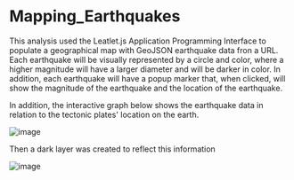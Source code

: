 # Mapping_Earthquakes

This analysis used the Leatlet.js Application Programming Interface to populate a geographical map with GeoJSON earthquake data fron a URL. Each earthquake will be visually represented by a circle and color, where a higher magnitude will have a larger diameter and will be darker in color. In addition, each earthquake will have a popup marker that, when clicked, will show the magnitude of the earthquake and the location of the earthquake.

In addition, the interactive graph below shows the earthquake data in relation to the tectonic plates' location on the earth.

![image](https://user-images.githubusercontent.com/114631804/222344870-85231bb1-34ae-4e44-bfdf-93b66877dcb1.png)

Then a dark layer was created to reflect this information

![image](https://user-images.githubusercontent.com/114631804/222345066-0f2ed214-34b8-4186-b290-6af8a2c619bd.png)
